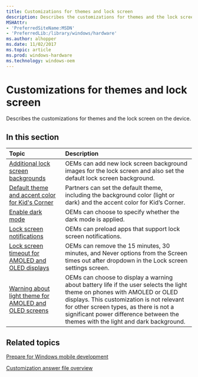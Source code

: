```yaml
---
title: Customizations for themes and lock screen
description: Describes the customizations for themes and the lock screen on the device.
MSHAttr:
- 'PreferredSiteName:MSDN'
- 'PreferredLib:/library/windows/hardware'
ms.author: alhopper
ms.date: 11/02/2017
ms.topic: article
ms.prod: windows-hardware
ms.technology: windows-oem
---
```

# Customizations for themes and lock screen

Describes the customizations for themes and the lock screen on the device.

## In this section

| Topic                                 | Description                                                                                   |
|:--------------------------------------|:----------------------------------------------------------------------------------------------|
| [Additional lock screen backgrounds](additional-lock-screen-backgrounds.md)| OEMs can add new lock screen background images for the lock screen and also set the default lock screen background. |
| [Default theme and accent color for Kid's Corner](kids-corner-default-theme-and-accent-color.md)             | Partners can set the default theme, including the background color (light or dark) and the accent color for Kid’s Corner.   |
| [Enable dark mode](start-theme-settings-enabling-dark-mode.md) | OEMs can choose to specify whether the dark mode is applied.     |
| [Lock screen notifications](lock-screen-notifications.md) | OEMs can preload apps that support lock screen notifications.     |
| [Lock screen timeout for AMOLED and OLED displays](screen-time-out-for-amoled-and-oled-displays.md)   | OEMs can remove the 15 minutes, 30 minutes, and Never options from the Screen times out after dropdown in the Lock screen settings screen.    |
| [Warning about light theme for AMOLED and OLED screens](warning-about-light-theme-for-amoled-and-oled-screens.md) | OEMs can choose to display a warning about battery life if the user selects the light theme on phones with AMOLED or OLED displays. This customization is not relevant for other screen types, as there is not a significant power difference between the themes with the light and dark background.  |

## Related topics

[Prepare for Windows mobile development](https://docs.microsoft.com/en-us/windows-hardware/manufacture/mobile/preparing-for-windows-mobile-development)

[Customization answer file overview](https://docs.microsoft.com/en-us/windows-hardware/customize/mobile/mcsf/customization-answer-file)